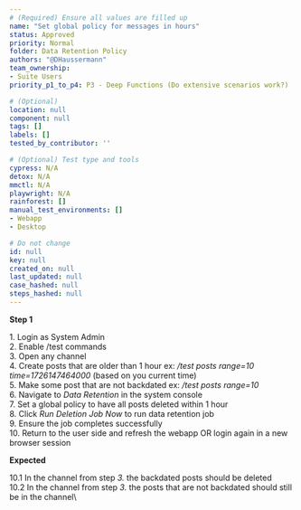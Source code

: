 ```yaml
---
# (Required) Ensure all values are filled up
name: "Set global policy for messages in hours"
status: Approved
priority: Normal
folder: Data Retention Policy
authors: "@DHaussermann"
team_ownership:
- Suite Users
priority_p1_to_p4: P3 - Deep Functions (Do extensive scenarios work?)

# (Optional)
location: null
component: null
tags: []
labels: []
tested_by_contributor: ''

# (Optional) Test type and tools
cypress: N/A
detox: N/A
mmctl: N/A
playwright: N/A
rainforest: []
manual_test_environments: []
- Webapp
- Desktop

# Do not change
id: null
key: null
created_on: null
last_updated: null
case_hashed: null
steps_hashed: null
---
```


**Step 1**

1\. Login as System Admin\
2\. Enable /test commands\
3\. Open any channel\
4\. Create posts that are older than 1 hour ex: _/test posts range=10 time=1726147464000_ (based on you current time)\
5\. Make some post that are not backdated ex: _/test posts range=10_\
6\. Navigate to _Data Retention_ in the system console\
7\. Set a global policy to have all posts deleted within 1 hour\
8\. Click _Run Deletion Job Now_ to run data retention job\
9\. Ensure the job completes successfully\
10\. Return to the user side and refresh the webapp OR login again in a new browser session

**Expected**

10.1 In the channel from step _3._ the backdated posts should be deleted\
10.2 In the channel from step _3._ the posts that are not backdated should still be in the channel\
